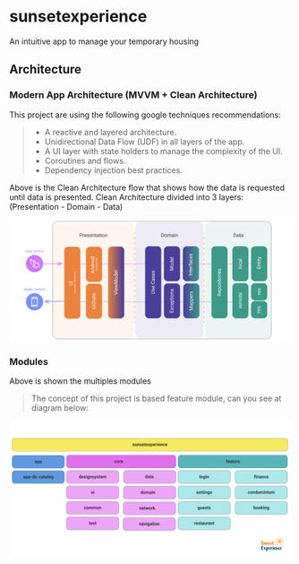 # sunsetexperience
An intuitive app to manage your temporary housing

## Architecture

### Modern App Architecture (MVVM + Clean Architecture)
This project are using the following google techniques recommendations:

> - A reactive and layered architecture.</br>
> - Unidirectional Data Flow (UDF) in all layers of the app.</br>
> - A UI layer with state holders to manage the complexity of the UI.</br>
> - Coroutines and flows.</br>
> - Dependency injection best practices.</br>

Above is the Clean Architecture flow that shows how the data is requested until data is presented. 
Clean Architecture divided into 3 layers: (Presentation - Domain - Data) 

<p align="start">
  <img src="art_arch_mvvm.png" width="1024" title="mvvm">
</p>

### Modules
Above is shown the multiples modules
> The concept of this project is based feature module, can you see at diagram below:

<p align="start">
  <img src="art_arch.png" width="1024" title="modules">
</p>
